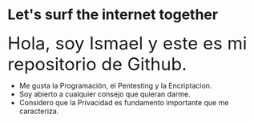 # Let's surf the internet together

<span style="font-size:35px;">
Hola, soy Ismael y este es mi repositorio de Github.
</span>
<br>
<ul>
<li>Me gusta la Programación, el Pentesting y la Encriptacion.</li>
<li>Soy abierto a cualquier consejo que quieran darme.</li>
<li>
Considero que la Privacidad es fundamento importante que me caracteriza.
</li>
</ul>

